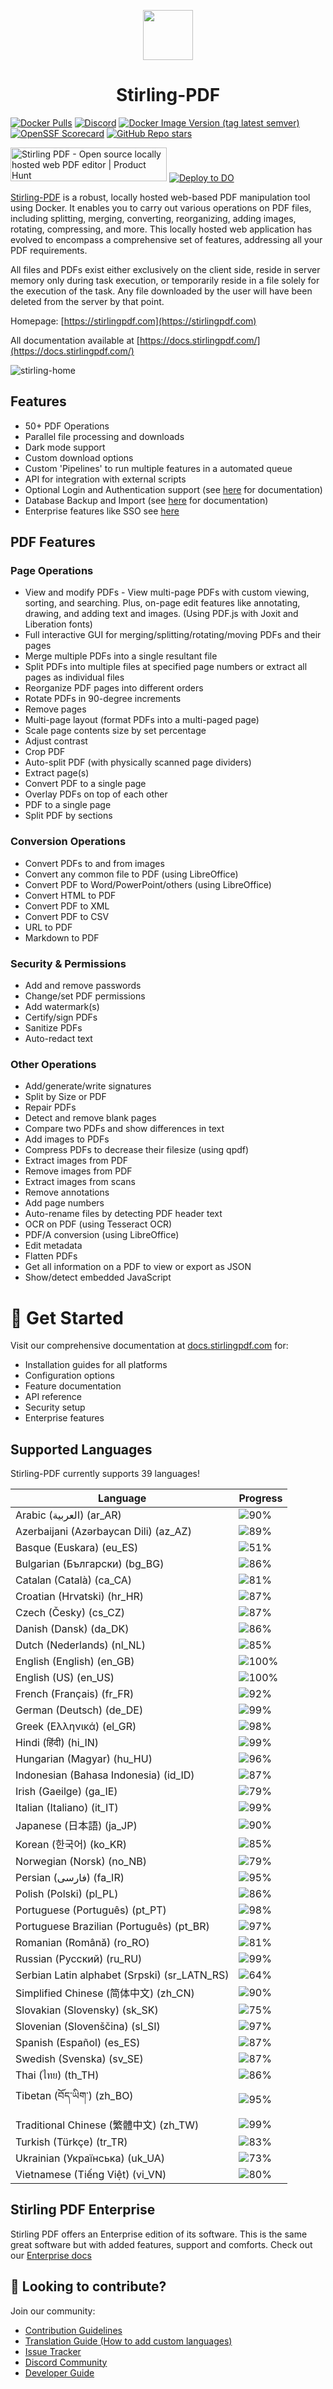 <p align="center"><img src="https://raw.githubusercontent.com/Stirling-Tools/Stirling-PDF/main/docs/stirling.png" width="80"></p>
<h1 align="center">Stirling-PDF</h1>

[![Docker Pulls](https://img.shields.io/docker/pulls/frooodle/s-pdf)](https://hub.docker.com/r/frooodle/s-pdf)
[![Discord](https://img.shields.io/discord/1068636748814483718?label=Discord)](https://discord.gg/HYmhKj45pU)
[![Docker Image Version (tag latest semver)](https://img.shields.io/docker/v/frooodle/s-pdf/latest)](https://github.com/Stirling-Tools/Stirling-PDF/)
[![OpenSSF Scorecard](https://api.scorecard.dev/projects/github.com/Stirling-Tools/Stirling-PDF/badge)](https://scorecard.dev/viewer/?uri=github.com/Stirling-Tools/Stirling-PDF)
[![GitHub Repo stars](https://img.shields.io/github/stars/stirling-tools/stirling-pdf?style=social)](https://github.com/Stirling-Tools/stirling-pdf)

<a href="https://www.producthunt.com/posts/stirling-pdf?embed=true&utm_source=badge-featured&utm_medium=badge&utm_souce=badge-stirling&#0045;pdf" target="_blank"><img src="https://api.producthunt.com/widgets/embed-image/v1/featured.svg?post_id=641239&theme=light" alt="Stirling&#0032;PDF - Open&#0032;source&#0032;locally&#0032;hosted&#0032;web&#0032;PDF&#0032;editor | Product Hunt" style="width: 250px; height: 54px;" width="250" height="54" /></a>
[![Deploy to DO](https://www.deploytodo.com/do-btn-blue.svg)](https://cloud.digitalocean.com/apps/new?repo=https://github.com/Stirling-Tools/Stirling-PDF/tree/digitalOcean&refcode=c3210994b1af)

[Stirling-PDF](https://www.stirlingpdf.com) is a robust, locally hosted web-based PDF manipulation tool using Docker. It enables you to carry out various operations on PDF files, including splitting, merging, converting, reorganizing, adding images, rotating, compressing, and more. This locally hosted web application has evolved to encompass a comprehensive set of features, addressing all your PDF requirements.

All files and PDFs exist either exclusively on the client side, reside in server memory only during task execution, or temporarily reside in a file solely for the execution of the task. Any file downloaded by the user will have been deleted from the server by that point.

Homepage: [https://stirlingpdf.com](https://stirlingpdf.com)

All documentation available at [https://docs.stirlingpdf.com/](https://docs.stirlingpdf.com/)

![stirling-home](images/stirling-home.jpg)

## Features

- 50+ PDF Operations
- Parallel file processing and downloads
- Dark mode support
- Custom download options
- Custom 'Pipelines' to run multiple features in a automated queue
- API for integration with external scripts
- Optional Login and Authentication support (see [here](https://docs.stirlingpdf.com/Advanced%20Configuration/System%20and%20Security) for documentation)
- Database Backup and Import (see [here](https://docs.stirlingpdf.com/Advanced%20Configuration/DATABASE) for documentation)
- Enterprise features like SSO see [here](https://docs.stirlingpdf.com/Enterprise%20Edition)

## PDF Features

### Page Operations

- View and modify PDFs - View multi-page PDFs with custom viewing, sorting, and searching. Plus, on-page edit features like annotating, drawing, and adding text and images. (Using PDF.js with Joxit and Liberation fonts)
- Full interactive GUI for merging/splitting/rotating/moving PDFs and their pages
- Merge multiple PDFs into a single resultant file
- Split PDFs into multiple files at specified page numbers or extract all pages as individual files
- Reorganize PDF pages into different orders
- Rotate PDFs in 90-degree increments
- Remove pages
- Multi-page layout (format PDFs into a multi-paged page)
- Scale page contents size by set percentage
- Adjust contrast
- Crop PDF
- Auto-split PDF (with physically scanned page dividers)
- Extract page(s)
- Convert PDF to a single page
- Overlay PDFs on top of each other
- PDF to a single page
- Split PDF by sections

### Conversion Operations

- Convert PDFs to and from images
- Convert any common file to PDF (using LibreOffice)
- Convert PDF to Word/PowerPoint/others (using LibreOffice)
- Convert HTML to PDF
- Convert PDF to XML
- Convert PDF to CSV
- URL to PDF
- Markdown to PDF

### Security & Permissions

- Add and remove passwords
- Change/set PDF permissions
- Add watermark(s)
- Certify/sign PDFs
- Sanitize PDFs
- Auto-redact text

### Other Operations

- Add/generate/write signatures
- Split by Size or PDF
- Repair PDFs
- Detect and remove blank pages
- Compare two PDFs and show differences in text
- Add images to PDFs
- Compress PDFs to decrease their filesize (using qpdf)
- Extract images from PDF
- Remove images from PDF
- Extract images from scans
- Remove annotations
- Add page numbers
- Auto-rename files by detecting PDF header text
- OCR on PDF (using Tesseract OCR)
- PDF/A conversion (using LibreOffice)
- Edit metadata
- Flatten PDFs
- Get all information on a PDF to view or export as JSON
- Show/detect embedded JavaScript




# 📖 Get Started

Visit our comprehensive documentation at [docs.stirlingpdf.com](https://docs.stirlingpdf.com) for:

- Installation guides for all platforms
- Configuration options
- Feature documentation
- API reference
- Security setup
- Enterprise features


## Supported Languages

Stirling-PDF currently supports 39 languages!

| Language                                     | Progress                               |
| -------------------------------------------- | -------------------------------------- |
| Arabic (العربية) (ar_AR)                        | ![90%](https://geps.dev/progress/90)   |
| Azerbaijani (Azərbaycan Dili) (az_AZ)        | ![89%](https://geps.dev/progress/89)   |
| Basque (Euskara) (eu_ES)                     | ![51%](https://geps.dev/progress/51)   |
| Bulgarian (Български) (bg_BG)                | ![86%](https://geps.dev/progress/86)   |
| Catalan (Català) (ca_CA)                     | ![81%](https://geps.dev/progress/81)   |
| Croatian (Hrvatski) (hr_HR)                  | ![87%](https://geps.dev/progress/87)   |
| Czech (Česky) (cs_CZ)                        | ![87%](https://geps.dev/progress/87)   |
| Danish (Dansk) (da_DK)                       | ![86%](https://geps.dev/progress/86)   |
| Dutch (Nederlands) (nl_NL)                   | ![85%](https://geps.dev/progress/85)   |
| English (English) (en_GB)                    | ![100%](https://geps.dev/progress/100) |
| English (US) (en_US)                         | ![100%](https://geps.dev/progress/100) |
| French (Français) (fr_FR)                    | ![92%](https://geps.dev/progress/92)   |
| German (Deutsch) (de_DE)                     | ![99%](https://geps.dev/progress/99)   |
| Greek (Ελληνικά) (el_GR)                     | ![98%](https://geps.dev/progress/98)   |
| Hindi (हिंदी) (hi_IN)                          | ![99%](https://geps.dev/progress/99)   |
| Hungarian (Magyar) (hu_HU)                   | ![96%](https://geps.dev/progress/96)   |
| Indonesian (Bahasa Indonesia) (id_ID)        | ![87%](https://geps.dev/progress/87)   |
| Irish (Gaeilge) (ga_IE)                      | ![79%](https://geps.dev/progress/79)   |
| Italian (Italiano) (it_IT)                   | ![99%](https://geps.dev/progress/99)   |
| Japanese (日本語) (ja_JP)                    | ![90%](https://geps.dev/progress/90)   |
| Korean (한국어) (ko_KR)                      | ![85%](https://geps.dev/progress/85)   |
| Norwegian (Norsk) (no_NB)                    | ![79%](https://geps.dev/progress/79)   |
| Persian (فارسی) (fa_IR)                      | ![95%](https://geps.dev/progress/95)   |
| Polish (Polski) (pl_PL)                      | ![86%](https://geps.dev/progress/86)   |
| Portuguese (Português) (pt_PT)               | ![98%](https://geps.dev/progress/98)   |
| Portuguese Brazilian (Português) (pt_BR)     | ![97%](https://geps.dev/progress/97)   |
| Romanian (Română) (ro_RO)                    | ![81%](https://geps.dev/progress/81)   |
| Russian (Русский) (ru_RU)                    | ![99%](https://geps.dev/progress/99)   |
| Serbian Latin alphabet (Srpski) (sr_LATN_RS) | ![64%](https://geps.dev/progress/64)   |
| Simplified Chinese (简体中文) (zh_CN)         | ![90%](https://geps.dev/progress/90)   |
| Slovakian (Slovensky) (sk_SK)                | ![75%](https://geps.dev/progress/75)   |
| Slovenian (Slovenščina) (sl_SI)              | ![97%](https://geps.dev/progress/97)   |
| Spanish (Español) (es_ES)                    | ![87%](https://geps.dev/progress/87)   |
| Swedish (Svenska) (sv_SE)                    | ![87%](https://geps.dev/progress/87)   |
| Thai (ไทย) (th_TH)                           | ![86%](https://geps.dev/progress/86)   |
| Tibetan (བོད་ཡིག་) (zh_BO)                     | ![95%](https://geps.dev/progress/95) |
| Traditional Chinese (繁體中文) (zh_TW)        | ![99%](https://geps.dev/progress/99)   |
| Turkish (Türkçe) (tr_TR)                     | ![83%](https://geps.dev/progress/83)   |
| Ukrainian (Українська) (uk_UA)               | ![73%](https://geps.dev/progress/73)   |
| Vietnamese (Tiếng Việt) (vi_VN)              | ![80%](https://geps.dev/progress/80)   |


## Stirling PDF Enterprise

Stirling PDF offers an Enterprise edition of its software. This is the same great software but with added features, support and comforts.
Check out our [Enterprise docs](https://docs.stirlingpdf.com/Enterprise%20Edition)


## 🤝 Looking to contribute?

Join our community:
- [Contribution Guidelines](CONTRIBUTING.md)
- [Translation Guide (How to add custom languages)](HowToAddNewLanguage.md)
- [Issue Tracker](https://github.com/Stirling-Tools/Stirling-PDF/issues)
- [Discord Community](https://discord.gg/HYmhKj45pU)
- [Developer Guide](DeveloperGuide.md)
